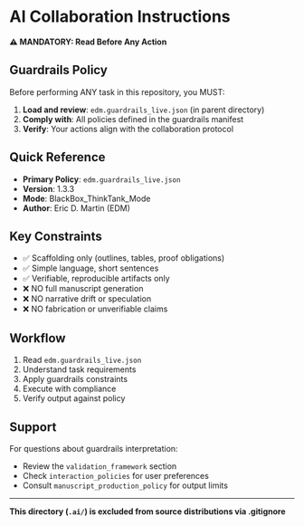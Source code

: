 # AI Collaboration Instructions

**⚠️ MANDATORY: Read Before Any Action**

## Guardrails Policy

Before performing ANY task in this repository, you MUST:

1. **Load and review**: `edm.guardrails_live.json` (in parent directory)
2. **Comply with**: All policies defined in the guardrails manifest
3. **Verify**: Your actions align with the collaboration protocol

## Quick Reference

- **Primary Policy**: `edm.guardrails_live.json`
- **Version**: 1.3.3
- **Mode**: BlackBox_ThinkTank_Mode
- **Author**: Eric D. Martin (EDM)

## Key Constraints

- ✅ Scaffolding only (outlines, tables, proof obligations)
- ✅ Simple language, short sentences
- ✅ Verifiable, reproducible artifacts only
- ❌ NO full manuscript generation
- ❌ NO narrative drift or speculation
- ❌ NO fabrication or unverifiable claims

## Workflow

1. Read `edm.guardrails_live.json`
2. Understand task requirements
3. Apply guardrails constraints
4. Execute with compliance
5. Verify output against policy

## Support

For questions about guardrails interpretation:
- Review the `validation_framework` section
- Check `interaction_policies` for user preferences
- Consult `manuscript_production_policy` for output limits

---

**This directory (`.ai/`) is excluded from source distributions via .gitignore**
